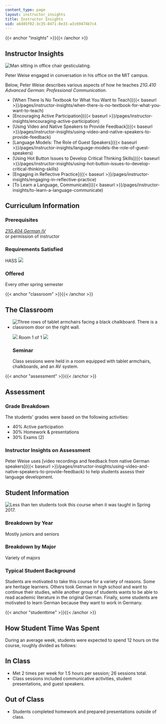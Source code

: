 ```yaml
---
content_type: page
layout: instructor_insights
title: Instructor Insights
uid: a6d45f02-3c35-8471-8e33-a3c69474b7c4
---
```


{{< anchor "insights" >}}{{< /anchor >}}

Instructor Insights
-------------------

![Man sitting in office chair gesticulating.](BASEURL_PLACEHOLDER/resources/peter)

Peter Weise engaged in conversation in his office on the MIT campus.

Below, Peter Weise describes various aspects of how he teaches _21G.410 Advanced German: Professional Communication_.

*   [When There Is No Textbook for What You Want to Teach]({{< baseurl >}}/pages/instructor-insights/when-there-is-no-textbook-for-what-you-want-to-teach)
*   [Encouraging Active Participation]({{< baseurl >}}/pages/instructor-insights/encouraging-active-participation)
*   [Using Video and Native Speakers to Provide Feedback]({{< baseurl >}}/pages/instructor-insights/using-video-and-native-speakers-to-provide-feedback)
*   [Language Models: The Role of Guest Speakers]({{< baseurl >}}/pages/instructor-insights/language-models-the-role-of-guest-speakers)
*   [Using Hot Button Issues to Develop Critical Thinking Skills]({{< baseurl >}}/pages/instructor-insights/using-hot-button-issues-to-develop-critical-thinking-skills)
*   [Engaging in Reflective Practice]({{< baseurl >}}/pages/instructor-insights/engaging-in-reflective-practice)
*   [To Learn a Language, Communicate]({{< baseurl >}}/pages/instructor-insights/to-learn-a-language-communicate)

Curriculum Information
----------------------

### Prerequisites

_[21G.404 German IV](/courses/21g-404-german-iv-spring-2005/)_  
or permission of instructor

### Requirements Satisfied

HASS ![](/images/educator/icon-question-hass.png)

### Offered

Every other spring semester

{{< anchor "classroom" >}}{{< /anchor >}}

The Classroom
-------------

*   ![Three rows of tablet armchairs facing a black chalkboard. There is a classroom door on the right wall.](BASEURL_PLACEHOLDER/resources/14n-325)
    
    ![](/images/educator/classroom_prev_dim.png) Room 1 of 1 ![](/images/educator/classroom_next_dim.png)
    
    ### Seminar
    
    Class sessions were held in a room equipped with tablet armchairs, chalkboards, and an AV system.
    

{{< anchor "assessment" >}}{{< /anchor >}}

Assessment
----------

### Grade Breakdown

The students' grades were based on the following activities:

- 40% Active participation
- 30% Homework & presentations
- 30% Exams (2)

### Instructor Insights on Assessment

Peter Weise uses [video recordings and feedback from native German speakers]({{< baseurl >}}/pages/instructor-insights/using-video-and-native-speakers-to-provide-feedback) to help students assess their language development.

Student Information
-------------------

![Less than ten students took this course when it was taught in Spring 2017.](BASEURL_PLACEHOLDER/resources/less-than-10)

### Breakdown by Year

Mostly juniors and seniors

### Breakdown by Major

Variety of majors

### Typical Student Background

Students are motivated to take this course for a variety of reasons. Some are heritage learners. Others took German in high school and want to continue their studies, while another group of students wants to be able to read academic literature in the original German. Finally, some students are motivated to learn German because they want to work in Germany.

{{< anchor "studenttime" >}}{{< /anchor >}}

How Student Time Was Spent
--------------------------

During an average week, students were expected to spend 12 hours on the course, roughly divided as follows:

In Class
--------

*   Met 2 times per week for 1.5 hours per session; 26 sessions total.
*   Class sessions included communicative activities, student presentations, and guest speakers.

Out of Class
------------

*   Students completed homework and prepared presentations outside of class.